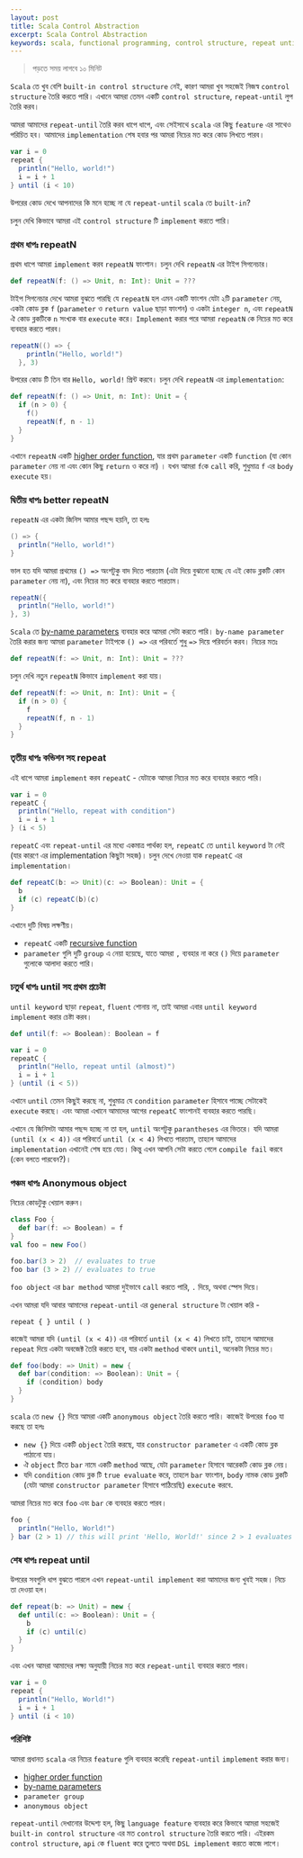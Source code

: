 ```yaml
---
layout: post
title: Scala Control Abstraction
excerpt: Scala Control Abstraction
keywords: scala, functional programming, control structure, repeat until, custom, by-name
---
```

> পড়তে সময় লাগবে ১০ মিনিট

`Scala` তে খুব বেশি `built-in control structure` নেই, কারণ আমরা খুব সহজেই নিজস্ব `control structure` তৈরি 
করতে পারি। এখানে আমরা তেমন একটি `control structure`, `repeat-until` লুপ তৈরি করব। 

আমরা আমাদের `repeat-until` তৈরি করব ধাপে ধাপে, এবং সেইসাথে `scala` এর কিছু `feature` এর সাথেও পরিচিত হব। 
আমাদের `implementation` শেষ হবার পর আমরা নিচের মত করে কোড লিখতে পারব। 

```scala
var i = 0
repeat {
  println("Hello, world!")
  i = i + 1
} until (i < 10)
```

উপরের কোড দেখে আপনাদের কি মনে হচ্ছে না যে `repeat-until` `scala` তে `built-in`? 

চলুন দেখি কিভাবে আমরা এই `control structure` টি `implement` করতে পারি।  

###  প্রথম ধাপঃ repeatN
প্রথম ধাপে আমরা `implement` করব `repeatN` ফাংশান। চলুন দেখি `repeatN` এর টাইপ সিগনেচার।

```scala
def repeatN(f: () => Unit, n: Int): Unit = ??? 
```

টাইপ সিগনেচার দেখে আমরা বুঝতে পারছি যে `repeatN` হল এমন একটি ফাংশন যেটা ২টি `parameter` নেয়, একটা
কোড ব্লক `f` (`parameter` ও `return value` ছাড়া ফাংশন) ও একটা `integer n`, এবং `repeatN` ঐ কোড ব্লকটিকে `n` সংখ্যক বার `execute` করে। `Implement` করার পরে 
আমরা `repeatN` কে নিচের মত করে ব্যবহার করতে পারব।  

```scala
repeatN(() => {
    println("Hello, world!")
  }, 3)
```

উপরের কোড টি তিন বার `Hello, world!` প্রিন্ট করবে। চলুন দেখি `repeatN` এর `implementation`:

```scala
def repeatN(f: () => Unit, n: Int): Unit = {
  if (n > 0) {
    f()
    repeatN(f, n - 1)
  }
}
```

এখানে `repeatN` একটি [higher order function](https://docs.scala-lang.org/tour/higher-order-functions.html), 
যার প্রথম `parameter` একটি `function` (যা কোন `parameter` নেয় না এবং কোন কিছু
`return` ও করে না) ।  যখন আমরা `f`কে  `call` করি, শুধুমাত্র `f` এর `body execute` হয়। 


### দ্বিতীয় ধাপঃ better repeatN
`repeatN` এর একটা জিনিস আমার পছন্দ হয়নি, তা হলঃ

```scala
() => {
  println("Hello, world!")
}
```

ভাল হত যদি আমরা প্রথমের `() =>` অংশটুকু বাদ দিতে পারতাম (এটা দিয়ে বুঝানো হচ্ছে যে এই কোড ব্লকটি কোন `parameter` নেয় না), 
এবং নিচের মত করে ব্যবহার করতে পারতাম।

```scala
repeatN({
  println("Hello, world!")
}, 3)
```

`Scala` তে [by-name parameters](https://docs.scala-lang.org/tour/by-name-parameters.html) ব্যবহার করে আমরা সেটা করতে পারি। 
`by-name parameter` তৈরি করার জন্য আমরা `parameter` টাইপকে `() =>` এর পরিবর্তে শুধু `=>` দিয়ে পরিবর্তন করব। নিচের মতঃ

```scala
def repeatN(f: => Unit, n: Int): Unit = ???
```

চলুন দেখি নতুন `repeatN` কিভাবে `implement` করা যায়।

```scala 
def repeatN(f: => Unit, n: Int): Unit = {
  if (n > 0) {
    f
    repeatN(f, n - 1)
  }
}
```


### তৃতীয় ধাপঃ কন্ডিশন সহ repeat  
এই ধাপে আমরা `implement` করব `repeatC` - যেটাকে আমরা নিচের মত করে ব্যবহার করতে পারি।  

```scala
var i = 0
repeatC {
  println("Hello, repeat with condition")
  i = i + 1
} (i < 5)
```

`repeatC` এবং `repeat-until` এর মধ্যে একমাত্র পার্থক্য হল, `repeatC` তে `until` `keyword` টা নেই (যার কারণে এর implementation 
কিছুটা সহজ)। চলুন দেখে নেওয়া যাক `repeatC` এর `implementation`। 

```scala
def repeatC(b: => Unit)(c: => Boolean): Unit = {
  b
  if (c) repeatC(b)(c)
}
```

এখানে দুটি বিষয় লক্ষণীয়। 
* `repeatC` একটি [recursive function](https://alvinalexander.com/scala/scala-recursion-examples-recursive-programming)
* `parameter` গুলি দুটি `group` এ নেয়া হয়েছে, যাতে আমরা `,` ব্যবহার না করে `()` দিয়ে `parameter` গুলোকে আলাদা করতে পারি।  

### চতুর্থ ধাপঃ until সহ প্রথম প্রচেষ্টা 

`until keyword` ছাড়া `repeat`, `fluent` শোনায় না, তাই আমরা এবার `until keyword implement` করার চেষ্টা করব।  

```scala
def until(f: => Boolean): Boolean = f

var i = 0
repeatC {
  println("Hello, repeat until (almost)")
  i = i + 1
} (until (i < 5))
```
এখানে `until` তেমন কিছুই করছে না, শুধুমাত্র যে `condition` `parameter` হিসাবে পাচ্ছে সেটাকেই `execute` করছে। 
এবং আমরা এখানে আমাদের আগের `repeatC` ফাংশানই ব্যবহার করতে পারছি। 

এখানে যে জিনিসটা আমার পছন্দ হচ্ছে না তা হল, `until` অংশটুকু `parantheses` এর ভিতরে। 
যদি আমরা `(until (x < 4))` এর পরিবর্তে `until (x < 4)` লিখতে পারতাম, তাহলে আমাদের `implementation` এখানেই শেষ হয়ে যেত। কিন্তু 
এখন আপনি সেটা করতে গেলে `compile fail` করবে (কেন বলতে পারবেন?)। 

### পঞ্চম ধাপঃ Anonymous object 

নিচের কোডটুকু খেয়াল করুন। 

```scala
class Foo {
  def bar(f: => Boolean) = f
}
val foo = new Foo()

foo.bar(3 > 2)  // evaluates to true  
foo bar (3 > 2) // evaluates to true  
```

`foo object` এর `bar method` আমরা দুইভাবে `call` করতে পারি, `.` দিয়ে, অথবা স্পেস দিয়ে।  

এখন আমরা যদি আবার আমাদের `repeat-until` এর `general structure` টা খেয়াল করি - 

```
repeat { } until ( )
```  

কাজেই আমরা যদি `(until (x < 4))` এর পরিবর্তে `until (x < 4)` লিখতে চাই, তাহলে আমাদের `repeat` দিয়ে একটা অবজেক্ট তৈরি করতে হবে, 
যার একটা `method` থাকবে `until`, অনেকটা নিচের মত। 

```scala
def foo(body: => Unit) = new {
  def bar(condition: => Boolean): Unit = {
    if (condition) body
  }
}
```

`scala` তে `new {}` দিয়ে আমরা একটি `anonymous object` তৈরি করতে পারি। কাজেই উপরের `foo` যা করছে তা হলঃ 

* `new {}` দিয়ে একটি `object` তৈরি করছে, যার `constructor parameter` এ একটি কোড ব্লক পাঠানো যায়। 
* ঐ `object` টিতে `bar` নামে একটি `method` আছে, যেটা `parameter` হিসাবে আরেকটি কোড ব্লক নেয়। 
* যদি `condition` কোড ব্লক টি `true evaluate` করে, তাহলে `bar` ফাংশান, `body` নামক কোড ব্লকটি (যেটা আমরা `constructor parameter` 
   হিসাবে পাঠিয়েছি) `execute` করবে.           

আমরা নিচের মত করে `foo` এবং `bar` কে ব্যবহার করতে পারব। 

```scala
foo {
  println("Hello, World!")
} bar (2 > 1) // this will print 'Hello, World!' since 2 > 1 evaluates to true
```

### শেষ ধাপঃ repeat until 

উপরের সবগুলি ধাপ বুঝতে পারলে এখন `repeat-until implement` করা আমাদের জন্য খুবই সহজ। নিচে তা দেওয়া হল।  
 
```scala
def repeat(b: => Unit) = new {
  def until(c: => Boolean): Unit = {
    b
    if (c) until(c)
  }
}
```

এবং এখন আমরা আমাদের লক্ষ্য অনুযায়ী নিচের মত করে `repeat-until` ব্যবহার করতে পারব।  

```scala
var i = 0
repeat {
  println("Hello, World!")
  i = i + 1
} until (i < 10)
```

### পরিশিষ্ট

আমরা প্রধানত `scala` এর নিচের `feature` গুলি ব্যবহার করেছি `repeat-until` `implement` করার জন্য। 

* [higher order function](https://docs.scala-lang.org/tour/higher-order-functions.html)
* [by-name parameters](https://docs.scala-lang.org/tour/by-name-parameters.html)
* `parameter group`
* `anonymous object`


`repeat-until` দেখানোর উদ্দেশ্য হল, কিছু `language feature` ব্যবহার করে কিভাবে আমরা সহজেই `built-in control structure` এর মত 
`control structure` তৈরি করতে পারি। এইরকম `control structure`, `api` কে `fluent` করে তুলতে অথবা `DSL implement` করতে কাজে লাগে।

     
